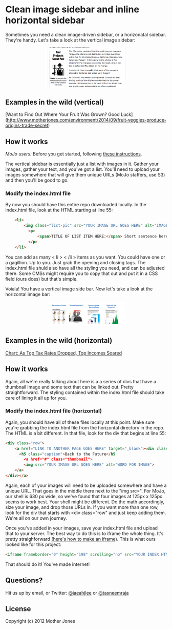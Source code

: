 Clean image sidebar and inline horizontal sidebar
=============
Sometimes you need a clean image-driven sidebar, or a horizonatal sidebar. They're handy. Let's take a look at the vertical image sidebar:

<p align="center">
  <img width="50%" src="https://github.com/motherjones/image-sidebar/blob/master/img/Screen%20Shot%202014-11-20%20at%2012.56.16%20PM.png" alt="screenshot"/>
</p>

## Examples in the wild (vertical)

[Want to Find Out Where Your Fruit Was Grown? Good Luck]
(http://www.motherjones.com/environment/2014/09/fruit-veggies-produce-origins-trade-secret)

## How it works

*MoJo users:* Before you get started, following [these instructions](https://github.com/motherjones/story-tools#starting-a-new-project).

The vertical sidebar is essentially just a list with images in it. Gather your images, gather your text, and you've got a list. You'll need to upload your images somewhere that will give them unique URLs (MoJo staffers, use S3) and then you'll be good to go. 

### Modify the index.html file

By now you should have this entire repo downloaded locally. In the index.html file, look at the HTML starting at line 55: 

```html
    <li>
        <img class="list-pic" src="YOUR IMAGE URL GOES HERE" alt="IMAGE OF SOMETHING">
          <p>
              <span>TITLE OF LIST ITEM HERE:</span> Short sentence here or something like that. Keep it pithy.
          </p>
    </li>
  ```
You can add as many < li >  < /li > items as you want. You could have one or a gagillion. Up to you. Just grab the opening and closing tags. The index.html file shuld also have all the styling you need, and can be adjusted there. Some CMSs might require you to copy that out and put it in a CSS field (ours does) but that's simple.

Voiala! You have a vertical image side bar. Now let's take a look at the horizontal image bar:

<p align="center">
  <img width="50%" src="https://github.com/motherjones/image-sidebar/blob/master/img/Screen%20Shot%202014-11-20%20at%202.44.12%20PM.png" alt="screenshot"/>
</p>

## Examples in the wild (horizontal)

[Chart: As Top Tax Rates Dropped, Top Incomes Soared](http://www.motherjones.com/mojo/2014/09/income-inequality-tax-rates-income)

## How it works

Again, all we're really talking about here is a a series of divs that have a thumbnail image and some text that can be linked out. Pretty straightforward. The styling contained within the index.html file should take care of lining it all up for you. 

### Modify the index.html file (horizontal)

Again, you should have all of these files locally at this point. Make sure you're grabbing the index.html file from the horizontal directory in the repo. The HTML is a bit different. In that file, look for the div that begins at line 55: 
```html
<div class="row">
    <a href="LINK TO ANOTHER PAGE GOES HERE" target="_blank"><div class="col-xs-3">
      <h5 class="caption">Back to the Future</h5
        <a href="#" class="thumbnail">
        <img src="YOUR IMAGE URL GOES HERE" alt="WORD FOR IMAGE">
    </a>
</div></a>
```
Again, each of your images will need to be uploaded somewhere and have a unique URL. That goes in the middle there next to the "img src=". For MoJo, our shell is 630 px wide, so we've found that four images at 125px x 125px seems to work best. Your shell might be different. Do the math accordingly, size your image, and drop those URLs in. If you want more than one row, look for the div that starts with <div class="row" and just keep adding them. We're all on our own journey.

Once you've added in your images, save your index.html file and upload that to your server. The best way to do this is to iframe the whole thing. It's pretty straighforward [(here's how to make an iframe)](http://www.w3schools.com/tags/tag_iframe.asp). This is what ours looked like for this project: 

```html
<iframe frameborder="0" height="198" scrolling="no" src="YOUR INDEX.HTML URL GOES HERE" width="WIDTH YOU WANT"></iframe>
```
That should do it! You've made internet!

## Questions?

Hit us up by email, or Twitter: [@jaeahjlee](https://twitter.com/jaeahjlee) or [@tasneemraja](https://twitter.com/tasneemraja)

## License
Copyright (c) 2012 Mother Jones
